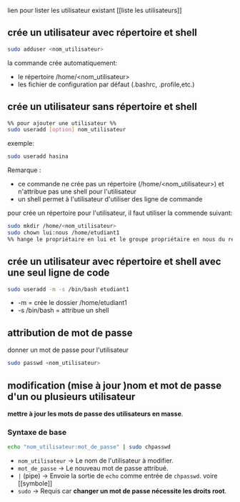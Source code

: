 lien pour lister les utilisateur existant [[liste les utilisateurs]]
## crée un utilisateur avec répertoire et shell 
```Bash
sudo adduser <nom_utilisateur>
```
la commande crée automatiquement:
- le répertoire /home/<nom_utilisateur>
- les fichier de configuration par défaut (.bashrc, .profile,etc.)

## crée un utilisateur sans répertoire et shell
```Bash
%% pour ajouter une utilisateur %%
sudo useradd [option] nom_utilisateur
```

exemple:
```Bash
sudo useradd hasina
```

Remarque : 
- ce commande ne crée pas un répertoire (/home/<nom_utilisateur>) et n'attribue pas une shell pour l'utilisateur
- un shell permet à l'utilisateur d'utiliser des ligne de commande

pour crée un répertoire pour l'utilisateur, il faut utiliser la commende suivant:
```Bash
sudo mkdir /home/<nom_utilisateur>
sudo chown lui:nous /home/etudiant1 
%% hange le propriétaire en lui et le groupe propriétaire en nous du répertoire /home/etudiant1%%
```

## crée un utilisateur avec répertoire et shell avec une seul ligne de code

```Bash
sudo useradd -m -s /bin/bash etudiant1
```

- -m = crée le dossier /home/etudiant1
- -s /bin/bash = attribue un shell

## attribution de mot de passe
donner un mot de passe pour l\'utilisateur
```Bash
sudo passwd <nom_utilisateur>
```

## modification (mise à jour )nom et mot de passe d'un ou plusieurs utilisateur

**mettre à jour les mots de passe des utilisateurs en masse**.
### **Syntaxe de base**
```Bash
echo "nom_utilisateur:mot_de_passe" | sudo chpasswd
```
- `nom_utilisateur` → Le nom de l'utilisateur à modifier.
- `mot_de_passe` → Le nouveau mot de passe attribué.
- `|` (pipe) → Envoie la sortie de `echo` comme entrée de `chpasswd`. voire  [[symbole]]
- `sudo` → Requis car **changer un mot de passe nécessite les droits root**.